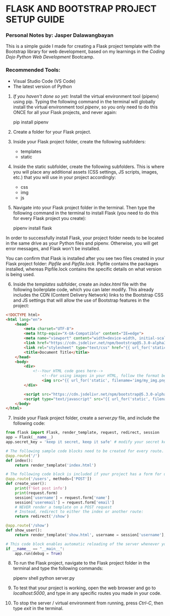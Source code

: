 # FLASK AND BOOTSTRAP PROJECT SETUP GUIDE
### Personal Notes by: Jasper Dalawangbayan

This is a simple guide I made for creating a Flask project template with the Bootstrap library for web development, based on my learnings in the *Coding Dojo Python Web Development* Bootcamp.

### Recommended Tools:
- Visual Studio Code (VS Code)
- The latest version of Python

1. *If you haven't done so yet:* Install the virtual environment tool (pipenv) using pip. Typing the following command in the terminal will globally install the virtual environment tool *pipenv*, so you only need to do this ONCE for all your Flask projects, and never again:

    pip install pipenv

2. Create a folder for your Flask project.

3. Inside your Flask project folder, create the following subfolders:
    - templates
    - static

4. Inside the static subfolder, create the following subfolders. This is where you will place any additional assets (CSS settings, JS scripts, images, etc.) that you will use in your project accordingly:
    - css
    - img
    - js

5. Navigate into your Flask project folder in the terminal. Then type the following command in the terminal to install Flask (you need to do this for every Flask project you create):

    pipenv install flask

In order to successfully install Flask, your project folder needs to be located in the same drive as your Python files and pipenv. Otherwise, you will get error messages, and Flask won't be installed.

You can confirm that Flask is installed after you see two files created in your Flask project folder: *Pipfile* and *Pipfile.lock*. Pipfile contains the packages installed, whereas Pipfile.lock contains the specific details on what version is being used.

6. Inside the *templates* subfolder, create an *index.html* file with the following boilerplate code, which you can later modify. This already includes the CDN (Content Delivery Network) links to the Bootstrap CSS and JS settings that will allow the use of Bootstrap features in the project:

```html
<!DOCTYPE html>
<html lang="en">
    <head>
        <meta charset="UTF-8">
        <meta http-equiv="X-UA-Compatible" content="IE=edge">
        <meta name="viewport" content="width=device-width, initial-scale=1.0">
        <link href="https://cdn.jsdelivr.net/npm/bootstrap@5.3.0-alpha3/dist/css/bootstrap.min.css" rel="stylesheet" integrity="sha384-KK94CHFLLe+nY2dmCWGMq91rCGa5gtU4mk92HdvYe+M/SXH301p5ILy+dN9+nJOZ" crossorigin="anonymous">
        <link rel="stylesheet" type="text/css" href="{{ url_for('static', filename='css/style.css') }}">
        <title>Document Title</title>
    </head>
    <body>
        <div>
            <!--Your HTML code goes here-->
                <!--For using images in your HTML, follow the format below-->
                <img src="{{ url_for('static', filename='img/my_img.png') }}" alt="my_img">
        </div>

        <script src="https://cdn.jsdelivr.net/npm/bootstrap@5.3.0-alpha3/dist/js/bootstrap.bundle.min.js" integrity="sha384-ENjdO4Dr2bkBIFxQpeoTz1HIcje39Wm4jDKdf19U8gI4ddQ3GYNS7NTKfAdVQSZe" crossorigin="anonymous"></script>
        <script type="text/javascript" src="{{ url_for('static', filename='js/script.js') }}"></script>
    </body>
</html>
```

7. Inside your Flask project folder, create a *server.py* file, and include the following code:

```python
from flask import Flask, render_template, request, redirect, session
app = Flask(__name__)
app.secret_key = 'keep it secret, keep it safe' # modify your secret key accordingly         

# The following sample code blocks need to be created for every route. You may include optional parameters and arguments into the functions as necessary:
@app.route('/')                 
def index():
    return render_template('index.html')

# The following code block is included if your project has a form for user input and registration:
@app.route('/users', methods=['POST'])
def create_user():
    print(f'Got post info')
    print(request.form)
    session['username'] = request.form['name']
    session['useremail'] = request.form['email']
    # NEVER render a template on a POST request
    # Instead, redirect to either the index or another route:
    return redirect('/show')

@app.route('/show')
def show_user():
    return render_template('show.html', username = session['username'], useremail = session['useremail'])

# This code block enables automatic reloading of the server whenever you make changes to your code while the server is running:
if __name__ == "__main__":      
    app.run(debug = True)
```

8. To run the Flask project, navigate to the Flask project folder in the terminal and type the following commands:

    pipenv shell
    python server.py

9. To test that your project is working, open the web browser and go to *localhost:5000*, and type in any specific routes you made in your code.

10. To stop the server / virtual environment from running, press *Ctrl-C*, then type *exit* in the terminal.